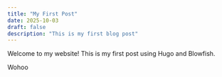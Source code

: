 ```yaml
---
title: "My First Post"
date: 2025-10-03
draft: false
description: "This is my first blog post"
---
```


Welcome to my website! This is my first post using Hugo and Blowfish.

Wohoo